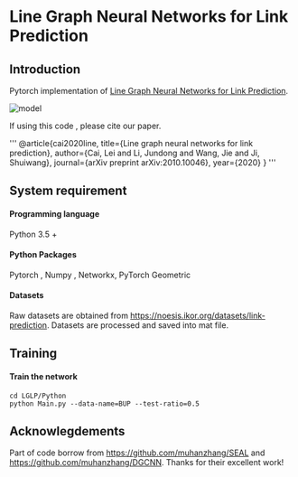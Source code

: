 # Line Graph Neural Networks for Link Prediction



## Introduction

Pytorch implementation of [Line Graph Neural Networks for Link Prediction](https://arxiv.org/pdf/2010.10046.pdf).

![model](./LGLP/Python/pipeline.png)

If using this code , please cite our paper.

'''
@article{cai2020line,
  title={Line graph neural networks for link prediction},
  author={Cai, Lei and Li, Jundong and Wang, Jie and Ji, Shuiwang},
  journal={arXiv preprint arXiv:2010.10046},
  year={2020}
}
'''

## System requirement

#### Programming language
Python 3.5 +

#### Python Packages
Pytorch , Numpy , Networkx, PyTorch Geometric

#### Datasets

Raw datasets are obtained from https://noesis.ikor.org/datasets/link-prediction. Datasets are processed and saved into mat file.

## Training 

#### Train the network

```
cd LGLP/Python
python Main.py --data-name=BUP --test-ratio=0.5
```


## Acknowlegdements

Part of code borrow from https://github.com/muhanzhang/SEAL and https://github.com/muhanzhang/DGCNN. Thanks for their excellent work!
